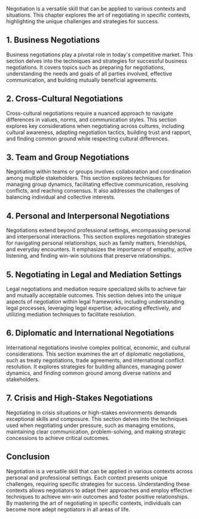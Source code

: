 
Negotiation is a versatile skill that can be applied to various contexts and situations. This chapter explores the art of negotiating in specific contexts, highlighting the unique challenges and strategies for success.

## 1\. Business Negotiations

Business negotiations play a pivotal role in today's competitive market. This section delves into the techniques and strategies for successful business negotiations. It covers topics such as preparing for negotiations, understanding the needs and goals of all parties involved, effective communication, and building mutually beneficial agreements.

## 2\. Cross-Cultural Negotiations

Cross-cultural negotiations require a nuanced approach to navigate differences in values, norms, and communication styles. This section explores key considerations when negotiating across cultures, including cultural awareness, adapting negotiation tactics, building trust and rapport, and finding common ground while respecting cultural differences.

## 3\. Team and Group Negotiations

Negotiating within teams or groups involves collaboration and coordination among multiple stakeholders. This section explores techniques for managing group dynamics, facilitating effective communication, resolving conflicts, and reaching consensus. It also addresses the challenges of balancing individual and collective interests.

## 4\. Personal and Interpersonal Negotiations

Negotiations extend beyond professional settings, encompassing personal and interpersonal interactions. This section explores negotiation strategies for navigating personal relationships, such as family matters, friendships, and everyday encounters. It emphasizes the importance of empathy, active listening, and finding win-win solutions that preserve relationships.

## 5\. Negotiating in Legal and Mediation Settings

Legal negotiations and mediation require specialized skills to achieve fair and mutually acceptable outcomes. This section delves into the unique aspects of negotiation within legal frameworks, including understanding legal processes, leveraging legal expertise, advocating effectively, and utilizing mediation techniques to facilitate resolution.

## 6\. Diplomatic and International Negotiations

International negotiations involve complex political, economic, and cultural considerations. This section examines the art of diplomatic negotiations, such as treaty negotiations, trade agreements, and international conflict resolution. It explores strategies for building alliances, managing power dynamics, and finding common ground among diverse nations and stakeholders.

## 7\. Crisis and High-Stakes Negotiations

Negotiating in crisis situations or high-stakes environments demands exceptional skills and composure. This section delves into the techniques used when negotiating under pressure, such as managing emotions, maintaining clear communication, problem-solving, and making strategic concessions to achieve critical outcomes.

## Conclusion

Negotiation is a versatile skill that can be applied in various contexts across personal and professional settings. Each context presents unique challenges, requiring specific strategies for success. Understanding these contexts allows negotiators to adapt their approaches and employ effective techniques to achieve win-win outcomes and foster positive relationships. By mastering the art of negotiating in specific contexts, individuals can become more adept negotiators in all areas of life.
